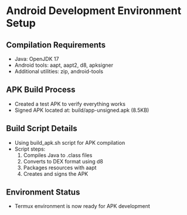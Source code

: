 # Android Development Environment Setup

## Compilation Requirements
- Java: OpenJDK 17
- Android tools: aapt, aapt2, d8, apksigner
- Additional utilities: zip, android-tools

## APK Build Process
- Created a test APK to verify everything works
- Signed APK located at: build/app-unsigned.apk (8.5KB)

## Build Script Details
- Using build_apk.sh script for APK compilation
- Script steps:
  1. Compiles Java to .class files
  2. Converts to DEX format using d8
  3. Packages resources with aapt
  4. Creates and signs the APK

## Environment Status
- Termux environment is now ready for APK development